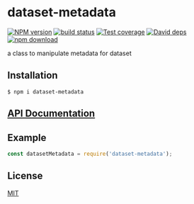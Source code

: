 # dataset-metadata

[![NPM version][npm-image]][npm-url]
[![build status][travis-image]][travis-url]
[![Test coverage][codecov-image]][codecov-url]
[![David deps][david-image]][david-url]
[![npm download][download-image]][download-url]

a class to manipulate metadata for dataset

## Installation

`$ npm i dataset-metadata`

## [API Documentation](https://mljs.github.io/dataset-metadata/)

## Example

```js
const datasetMetadata = require('dataset-metadata');
```

## License

[MIT](./LICENSE)

[npm-image]: https://img.shields.io/npm/v/dataset-metadata.svg?style=flat-square
[npm-url]: https://www.npmjs.com/package/dataset-metadata
[travis-image]: https://img.shields.io/travis/com/mljs/dataset-metadata/master.svg?style=flat-square
[travis-url]: https://travis-ci.com/mljs/dataset-metadata
[codecov-image]: https://img.shields.io/codecov/c/github/mljs/dataset-metadata.svg?style=flat-square
[codecov-url]: https://codecov.io/gh/mljs/dataset-metadata
[david-image]: https://img.shields.io/david/mljs/dataset-metadata.svg?style=flat-square
[david-url]: https://david-dm.org/mljs/dataset-metadata
[download-image]: https://img.shields.io/npm/dm/dataset-metadata.svg?style=flat-square
[download-url]: https://www.npmjs.com/package/dataset-metadata
